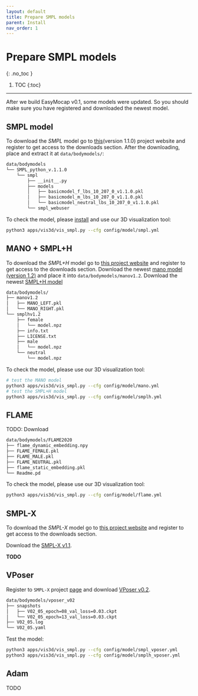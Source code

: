 ```yaml
---
layout: default
title: Prepare SMPL models
parent: Install
nav_order: 1
---
```



# Prepare SMPL models

{: .no_toc }

1. TOC
{:toc}
---

After we build EasyMocap v0.1, some models were updated. So you should make sure you have registered and downloaded the newest model.

## SMPL model

To download the *SMPL* model go to [this](http://smpl.is.tue.mpg.de)(version 1.1.0) project website and register to get access to the downloads section. After the downloading, place and extract it at `data/bodymodels/`:

```bash
data/bodymodels
└── SMPL_python_v.1.1.0
    └── smpl
        ├── __init__.py
        ├── models
        │   ├── basicmodel_f_lbs_10_207_0_v1.1.0.pkl
        │   ├── basicmodel_m_lbs_10_207_0_v1.1.0.pkl
        │   └── basicmodel_neutral_lbs_10_207_0_v1.1.0.pkl
        └── smpl_webuser
```

To check the model, please [install](install_vis3d.md#install-open3d) and use our 3D visualization tool:

```bash
python3 apps/vis3d/vis_smpl.py --cfg config/model/smpl.yml
```

## MANO + SMPL+H

To download the *SMPL+H* model go to [this project website](http://mano.is.tue.mpg.de) and register to get access to the downloads section. Download the newest [mano model (version 1.2)](https://psfiles.is.tuebingen.mpg.de/downloads/mano/mano_v1_2-zip) and place it into `data/bodymodels/manov1.2`. Download the newest [SMPL+H model](https://psfiles.is.tuebingen.mpg.de/downloads/mano/smplh-tar-xz)

```bash
data/bodymodels/
├── manov1.2
│   ├── MANO_LEFT.pkl
│   └── MANO_RIGHT.pkl
└── smplhv1.2
    ├── female
    │   └── model.npz
    ├── info.txt
    ├── LICENSE.txt
    ├── male
    │   └── model.npz
    └── neutral
        └── model.npz
```

To check the model, please use our 3D visualization tool:

```bash
# test the MANO model
python3 apps/vis3d/vis_smpl.py --cfg config/model/mano.yml
# test the SMPL+H model
python3 apps/vis3d/vis_smpl.py --cfg config/model/smplh.yml
```

## FLAME

TODO: Download

```bash
data/bodymodels/FLAME2020
├── flame_dynamic_embedding.npy
├── FLAME_FEMALE.pkl
├── FLAME_MALE.pkl
├── FLAME_NEUTRAL.pkl
├── flame_static_embedding.pkl
└── Readme.pd
```

To check the model, please use our 3D visualization tool:

```bash
python3 apps/vis3d/vis_smpl.py --cfg config/model/flame.yml
```

## SMPL-X

To download the *SMPL-X* model go to [this project website](https://smpl-x.is.tue.mpg.de) and register to get access to the downloads section. 

Download the [SMPL-X v1.1](https://download.is.tue.mpg.de/download.php?domain=smplx&sfile=models_smplx_v1_1.zip).

**TODO**

## VPoser

Register to `SMPL-X` project [page](https://smpl-x.is.tue.mpg.de) and download [VPoser v0.2](https://download.is.tue.mpg.de/download.php?domain=smplx&sfile=V02_05.zip).

```bash
data/bodymodels/vposer_v02
├── snapshots
│   ├── V02_05_epoch=08_val_loss=0.03.ckpt
│   └── V02_05_epoch=13_val_loss=0.03.ckpt
├── V02_05.log
└── V02_05.yaml
```

Test the model:

```bash
python3 apps/vis3d/vis_smpl.py --cfg config/model/smpl_vposer.yml
python3 apps/vis3d/vis_smpl.py --cfg config/model/smplh_vposer.yml
```

## Adam

TODO